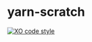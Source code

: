 # yarn-scratch

[![XO code style](https://img.shields.io/badge/code_style-XO-5ed9c7.svg)](https://github.com/sindresorhus/xo)
